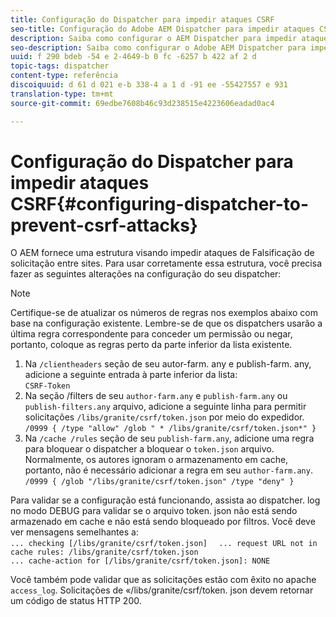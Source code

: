 ```yaml
---
title: Configuração do Dispatcher para impedir ataques CSRF
seo-title: Configuração do Adobe AEM Dispatcher para impedir ataques CSRF
description: Saiba como configurar o AEM Dispatcher para impedir ataques de Falsificação de solicitação entre sites.
seo-description: Saiba como configurar o Adobe AEM Dispatcher para impedir ataques de Falsificação de solicitação entre sites.
uuid: f 290 bdeb -54 e 2-4649-b 0 fc -6257 b 422 af 2 d
topic-tags: dispatcher
content-type: referência
discoiquuid: d 61 d 021 e-b 338-4 a 1 d -91 ee -55427557 e 931
translation-type: tm+mt
source-git-commit: 69edbe7608b46c93d238515e4223606eadad0ac4

---
```



# Configuração do Dispatcher para impedir ataques CSRF{#configuring-dispatcher-to-prevent-csrf-attacks}

O AEM fornece uma estrutura visando impedir ataques de Falsificação de solicitação entre sites. Para usar corretamente essa estrutura, você precisa fazer as seguintes alterações na configuração do seu dispatcher:

>[!NOTE]
>
>Certifique-se de atualizar os números de regras nos exemplos abaixo com base na configuração existente. Lembre-se de que os dispatchers usarão a última regra correspondente para conceder um permissão ou negar, portanto, coloque as regras perto da parte inferior da lista existente.

1. Na `/clientheaders` seção de seu autor-farm. any e publish-farm. any, adicione a seguinte entrada à parte inferior da lista:\
   `CSRF-Token`
1. Na seção /filters de seu `author-farm.any` e `publish-farm.any` ou `publish-filters.any` arquivo, adicione a seguinte linha para permitir solicitações `/libs/granite/csrf/token.json` por meio do expedidor.\
   `/0999 { /type "allow" /glob " * /libs/granite/csrf/token.json*" }`
1. Na `/cache /rules` seção de seu `publish-farm.any`, adicione uma regra para bloquear o dispatcher a bloquear o `token.json` arquivo. Normalmente, os autores ignoram o armazenamento em cache, portanto, não é necessário adicionar a regra em seu `author-farm.any`.\
   `/0999 { /glob "/libs/granite/csrf/token.json" /type "deny" }`

Para validar se a configuração está funcionando, assista ao dispatcher. log no modo DEBUG para validar se o arquivo token. json não está sendo armazenado em cache e não está sendo bloqueado por filtros. Você deve ver mensagens semelhantes a:\
`... checking [/libs/granite/csrf/token.json]  `
`... request URL not in cache rules: /libs/granite/csrf/token.json`\
`... cache-action for [/libs/granite/csrf/token.json]: NONE`

Você também pode validar que as solicitações estão com êxito no apache `access_log`. Solicitações de «/libs/granite/csrf/token. json devem retornar um código de status HTTP 200.

